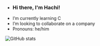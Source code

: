 - ###  Hi there, I'm Hachi!
-  I’m currently learning C
-  I’m looking to collaborate on a company
-  Pronouns: he/him

![ GitHub stats](https://github-readme-stats.vercel.app/api?username=hachlil&show_icons=false&theme=transparent  )

